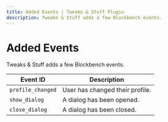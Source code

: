 ```yaml
---
title: Added Events | Tweaks & Stuff Plugin
description: Tweaks & Stuff adds a few Blockbench events.
---
```


# Added Events

Tweaks & Stuff adds a few Blockbench events.

| Event ID          | Description                     |
| ----------------- | ------------------------------- |
| `profile_changed` | User has changed their profile. |
| `show_dialog`     | A dialog has been opened.         |
| `close_dialog`    | A dialog has been closed.         |
